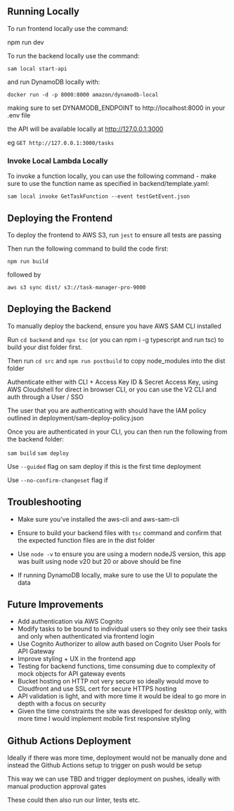 ## Running Locally

To run frontend locally use the command:

npm run dev

To run the backend locally use the command:

`sam local start-api`

and run DynamoDB locally with:

`docker run -d -p 8000:8000 amazon/dynamodb-local`

making sure to set DYNAMODB_ENDPOINT to http://localhost:8000 in your .env file

the API will be available locally at http://127.0.0.1:3000

eg `GET http://127.0.0.1:3000/tasks`

### Invoke Local Lambda Locally

To invoke a function locally, you can use the following command - make sure to use the function name as specified in backend/template.yaml:

`sam local invoke GetTaskFunction --event testGetEvent.json`

## Deploying the Frontend

To deploy the frontend to AWS S3, run `jest` to ensure all tests are passing

Then run the following command to build the code first:

`npm run build`

followed by

`aws s3 sync dist/ s3://task-manager-pro-9000`

## Deploying the Backend

To manually deploy the backend, ensure you have AWS SAM CLI installed

Run `cd backend` and `npx tsc` (or you can npm i -g typescript and run tsc) to build your dist folder first.

Then run `cd src` and `npm run postbuild` to copy node_modules into the dist folder

Authenticate either with CLI + Access Key ID & Secret Access Key, using AWS Cloudshell for direct in browser CLI, or you can use the V2 CLI and auth through a User / SSO

The user that you are authenticating with should have the IAM policy outlined in deployment/sam-deploy-policy.json

Once you are authenticated in your CLI, you can then run the following from the backend folder:

`sam build`
`sam deploy`

Use `--guided` flag on sam deploy if this is the first time deployment

Use `--no-confirm-changeset` flag if

## Troubleshooting

- Make sure you've installed the aws-cli and aws-sam-cli

- Ensure to build your backend files with `tsc` command and confirm that the expected function files are in the dist folder

- Use `node -v` to ensure you are using a modern nodeJS version, this app was built using node v20 but 20 or above should be fine

- If running DynamoDB locally, make sure to use the UI to populate the data

## Future Improvements

- Add authentication via AWS Cognito
- Modify tasks to be bound to individual users so they only see their tasks and only when authenticated via frontend login
- Use Cognito Authorizer to allow auth based on Cognito User Pools for API Gateway
- Improve styling + UX in the frontend app
- Testing for backend functions, time consuming due to complexity of mock objects for API gateway events
- Bucket hosting on HTTP not very secure so ideally would move to Cloudfront and use SSL cert for secure HTTPS hosting
- API validation is light, and with more time it would be ideal to go more in depth with a focus on security
- Given the time constraints the site was developed for desktop only, with more time I would implement mobile first responsive styling

## Github Actions Deployment

Ideally if there was more time, deployment would not be manually done and instead the Github Actions setup to trigger on push would be setup

This way we can use TBD and trigger deployment on pushes, ideally with manual production approval gates

These could then also run our linter, tests etc.
